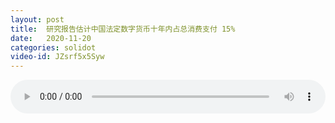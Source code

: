 ```yaml
---
layout: post
title:  研究报告估计中国法定数字货币十年内占总消费支付 15%
date:   2020-11-20
categories: solidot
video-id: JZsrf5x5Syw
---
```


<audio id="youtube" style="width: 100%;" video-id="JZsrf5x5Syw" controls></audio>

<script async type="text/javascript" src="/audio.js"></script>

